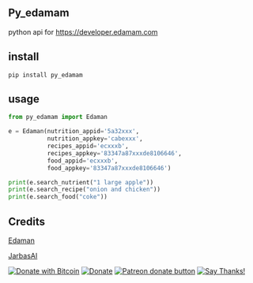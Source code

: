 ## Py_edamam

python api for https://developer.edamam.com


## install

    pip install py_edamam

## usage
```python
from py_edamam import Edaman

e = Edaman(nutrition_appid='5a32xxx',
           nutrition_appkey='cabexxx',
           recipes_appid='ecxxxb',
           recipes_appkey='83347a87xxxde8106646',
           food_appid='ecxxxb',
           food_appkey='83347a87xxxde8106646')

print(e.search_nutrient("1 large apple"))
print(e.search_recipe("onion and chicken"))
print(e.search_food("coke"))
```

## Credits

[Edaman](https://www.edamam.com/)

[JarbasAI](https://jarbasal.github.io)

[![Donate with Bitcoin](https://en.cryptobadges.io/badge/micro/1QJNhKM8tVv62XSUrST2vnaMXh5ADSyYP8)](https://en.cryptobadges.io/donate/1QJNhKM8tVv62XSUrST2vnaMXh5ADSyYP8)
[![Donate](https://img.shields.io/badge/Donate-PayPal-green.svg)](https://paypal.me/jarbasai)
<span class="badge-patreon"><a href="https://www.patreon.com/jarbasAI" title="Donate to this project using Patreon"><img src="https://img.shields.io/badge/patreon-donate-yellow.svg" alt="Patreon donate button" /></a></span>
[![Say Thanks!](https://img.shields.io/badge/Say%20Thanks-!-1EAEDB.svg)](https://saythanks.io/to/JarbasAl)
